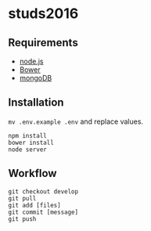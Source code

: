 studs2016
=========

Requirements
------------
* [node.js]
* [Bower]
* [mongoDB]

Installation
------------
`mv .env.example .env` and replace values.

```
npm install
bower install
node server
```

Workflow
--------
```
git checkout develop
git pull
git add [files]
git commit [message]
git push
```

[node.js]: <https://nodejs.org/en/>
[Bower]:   <http://bower.io/>
[mongoDB]: <https://www.mongodb.org/>
